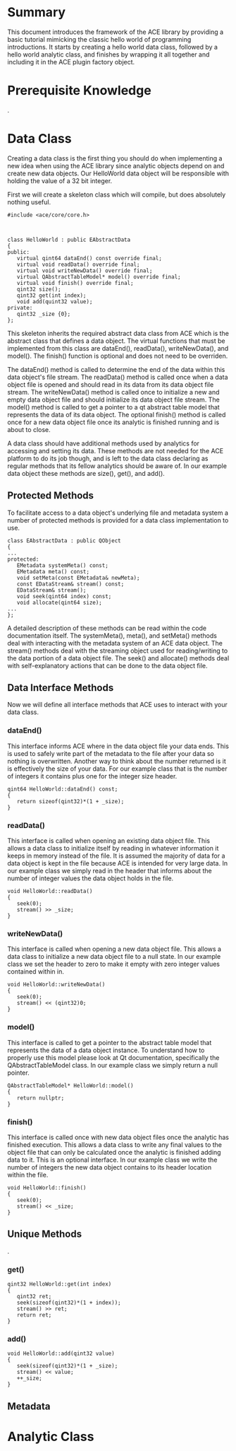 # Summary

This document introduces the framework of the ACE library by providing a basic tutorial mimicking the classic hello world of programming introductions. It starts by creating a hello world data class, followed by a hello world analytic class, and finishes by wrapping it all together and including it in the ACE plugin factory object.

# Prerequisite Knowledge

.

# Data Class

Creating a data class is the first thing you should do when implementing a new idea when using the ACE library since analytic objects depend on and create new data objects. Our HelloWorld data object will be responsible with holding the value of a 32 bit integer.

First we will create a skeleton class which will compile, but does absolutely nothing useful.

```
#include <ace/core/core.h>



class HelloWorld : public EAbstractData
{
public:
   virtual qint64 dataEnd() const override final;
   virtual void readData() override final;
   virtual void writeNewData() override final;
   virtual QAbstractTableModel* model() override final;
   virtual void finish() override final;
   qint32 size();
   qint32 get(int index);
   void add(quint32 value);
private:
   qint32 _size {0};
}; 
```

This skeleton inherits the required abstract data class from ACE which is the abstract class that defines a data object. The virtual functions that must be implemented from this class are dataEnd(), readData(), writeNewData(), and model(). The finish() function is optional and does not need to be overriden.

The dataEnd() method is called to determine the end of the data within this data object's file stream. The readData() method is called once when a data object file is opened and should read in its data from its data object file stream. The writeNewData() method is called once to initialize a new and empty data object file and should initialize its data object file stream. The model() method is called to get a pointer to a qt abstract table model that represents the data of its data object. The optional finish() method is called once for a new data object file once its analytic is finished running and is about to close.

A data class should have additional methods used by analytics for accessing and setting its data. These methods are not needed for the ACE platform to do its job though, and is left to the data class declaring as regular methods that its fellow analytics should be aware of. In our example data object these methods are size(), get(), and add().

## Protected Methods

To facilitate access to a data object's underlying file and metadata system a number of protected methods is provided for a data class implementation to use.

```
class EAbstractData : public QObject
{
...
protected:
   EMetadata systemMeta() const;
   EMetadata meta() const;
   void setMeta(const EMetadata& newMeta);
   const EDataStream& stream() const;
   EDataStream& stream();
   void seek(qint64 index) const;
   void allocate(qint64 size);
...
};
```

A detailed description of these methods can be read within the code documentation itself.  The systemMeta(), meta(), and setMeta() methods deal with interacting with the metadata system of an ACE data object. The stream() methods deal with the streaming object used for reading/writing to the data portion of a data object file. The seek() and allocate() methods deal with self-explanatory actions that can be done to the data object file.

## Data Interface Methods

Now we will define all interface methods that ACE uses to interact with your data class.

### dataEnd()

This interface informs ACE where in the data object file your data ends. This is used to safely write part of the metadata to the file after your data so nothing is overwritten. Another way to think about the number returned is it is effectively the size of your data. For our example class that is the number of integers it contains plus one for the integer size header.

```
qint64 HelloWorld::dataEnd() const;
{
   return sizeof(qint32)*(1 + _size);
}
```

### readData()

This interface is called when opening an existing data object file. This allows a data class to initialize itself by reading in whatever information it keeps in memory instead of the file. It is assumed the majority of data for a data object is kept in the file because ACE is intended for very large data. In our example class we simply read in the header that informs about the number of integer values the data object holds in the file.

```
void HelloWorld::readData()
{
   seek(0);
   stream() >> _size;
}
```

### writeNewData()

This interface is called when opening a new data object file. This allows a data class to initialize a new data object file to a null state. In our example class we set the header to zero to make it empty with zero integer values contained within in.

```
void HelloWorld::writeNewData()
{
   seek(0);
   stream() << (qint32)0;
}
```

### model()

This interface is called to get a pointer to the abstract table model that represents the data of a data object instance. To understand how to properly use this model please look at Qt documentation, specifically the QAbstractTableModel class. In our example class we simply return a null pointer.

```
QAbstractTableModel* HelloWorld::model()
{
   return nullptr;
}
```

### finish()

This interface is called once with new data object files once the analytic has finished execution. This allows a data class to write any final values to the object file that can only be calculated once the analytic is finished adding data to it. This is an optional interface. In our example class we write the number of integers the new data object contains to its header location within the file.

```
void HelloWorld::finish()
{
   seek(0);
   stream() << _size;
}
```

## Unique Methods

.

### get()



```
qint32 HelloWorld::get(int index)
{
   qint32 ret;
   seek(sizeof(qint32)*(1 + index));
   stream() >> ret;
   return ret;
}
```

### add()



```
void HelloWorld::add(qint32 value)
{
   seek(sizeof(qint32)*(1 + _size);
   stream() << value;
   ++_size;
}
```

## Metadata

# Analytic Class
